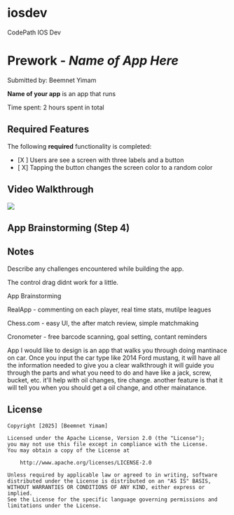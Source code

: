 # iosdev
CodePath IOS Dev

# Prework - *Name of App Here*

Submitted by: Beemnet Yimam

**Name of your app** is an app that runs

Time spent: 2 hours spent in total

## Required Features

The following **required** functionality is completed:

- [X ] Users are see a screen with three labels and a button
- [ X] Tapping the button changes the screen color to a random color
 
## Video Walkthrough

<div>
    <a href="https://www.loom.com/share/6af35d89d68548f88caaba4c7e8423b5">
    </a>
    <a href="https://www.loom.com/share/6af35d89d68548f88caaba4c7e8423b5">
      <img style="max-width:300px;" src="https://cdn.loom.com/sessions/thumbnails/6af35d89d68548f88caaba4c7e8423b5-5a2f7856702dcd6d-full-play.gif">
    </a>
  </div>

## App Brainstorming (Step 4)

## Notes

Describe any challenges encountered while building the app.

The control drag didnt work for a little. 



App Brainstorming

RealApp - commenting on each player, real time stats, mutilpe leagues 

Chess.com - easy UI, the after match review, simple matchmaking 

Cronometer - free barcode scanning, goal setting, contant reminders 


App I would like to design is an app that walks you through doing mantinace on car. 
Once you input the car type like 2014 Ford mustang, it will have all the information needed to give you a clear walkthrough 
it will guide you through the parts and what you need to do and have 
like a jack, screw, bucket, etc. it'll help with oil changes, tire change. another feature is that it will tell you when 
you should get a oil change, and other mainatance. 

## License

    Copyright [2025] [Beemnet Yimam]

    Licensed under the Apache License, Version 2.0 (the "License");
    you may not use this file except in compliance with the License.
    You may obtain a copy of the License at

        http://www.apache.org/licenses/LICENSE-2.0

    Unless required by applicable law or agreed to in writing, software
    distributed under the License is distributed on an "AS IS" BASIS,
    WITHOUT WARRANTIES OR CONDITIONS OF ANY KIND, either express or implied.
    See the License for the specific language governing permissions and
    limitations under the License.


    

